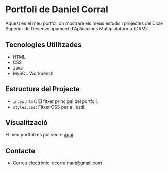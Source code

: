 # Portfoli de Daniel Corral

Aquest és el meu portfoli on mostraré els meus estudis i projectes del Cicle Superior de Desenvolupament d'Aplicacions Multiplataforma (DAM).

## Tecnologies Utilitzades
- HTML
- CSS
- Java
- MySQL Workbench

## Estructura del Projecte
- `index.html`: El fitxer principal del portfoli.
- `styles.css`: Fitxer CSS per a l'estil.

## Visualització
El meu portfoli es pot veure [aquí](https://DanielCorralMari.github.io/Portfoli/).

## Contacte
- Correu electrònic: [dcorralmari@gmail.com](dcorralmar@gmail.com)
